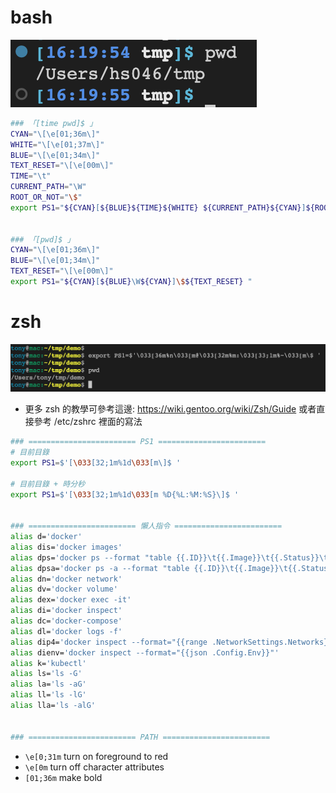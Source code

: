 

# bash

![PS1-time+path](./../img/PS1-time-path.png)

```bash
### 「[time pwd]$ 」
CYAN="\[\e[01;36m\]"
WHITE="\[\e[01;37m\]"
BLUE="\[\e[01;34m\]"
TEXT_RESET="\[\e[00m\]"
TIME="\t"
CURRENT_PATH="\W"
ROOT_OR_NOT="\$"
export PS1="${CYAN}[${BLUE}${TIME}${WHITE} ${CURRENT_PATH}${CYAN}]${ROOT_OR_NOT}${TEXT_RESET} "


### 「[pwd]$ 」
CYAN="\[\e[01;36m\]"
BLUE="\[\e[01;34m\]"
TEXT_RESET="\[\e[00m\]"
export PS1="${CYAN}[${BLUE}\W${CYAN}]\$${TEXT_RESET} "

```


# zsh

![PS1-time+path](./../img/PS1-zsh-full.png)
- 更多 zsh 的教學可參考這邊: https://wiki.gentoo.org/wiki/Zsh/Guide 或者直接參考 /etc/zshrc 裡面的寫法

```zsh
### ======================== PS1 ========================
# 目前目錄
export PS1=$'[\033[32;1m%1d\033[m\]$ '

# 目前目錄 + 時分秒
export PS1=$'[\033[32;1m%1d\033[m %D{%L:%M:%S}\]$ '


### ======================== 懶人指令 ========================
alias d='docker'
alias dis='docker images'
alias dps='docker ps --format "table {{.ID}}\t{{.Image}}\t{{.Status}}\t{{.Ports}}\t{{.Names}}"'
alias dpsa='docker ps -a --format "table {{.ID}}\t{{.Image}}\t{{.Status}}\t{{.Ports}}\t{{.Names}}"'
alias dn='docker network'
alias dv='docker volume'
alias dex='docker exec -it'
alias di='docker inspect'
alias dc='docker-compose'
alias dl='docker logs -f'
alias dip4='docker inspect --format="{{range .NetworkSettings.Networks}}{{.IPAddress}}{{end}}"'
alias dienv='docker inspect --format="{{json .Config.Env}}"'
alias k='kubectl'
alias ls='ls -G'
alias la='ls -aG'
alias ll='ls -lG'
alias lla='ls -alG'


### ======================== PATH ========================

```

- `\e[0;31m` turn on foreground to red
- `\e[0m` turn off character attributes
- `[01;36m` make bold


# 
